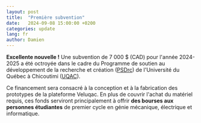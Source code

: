 ```yaml
---
layout: post
title:  "Première subvention"
date:   2024-09-08 15:00:00 +0200
categories: update
lang: fr
author: Damien
---
```

**Excellente nouvelle !** Une subvention de 7 000 $ (CAD) pour l'année 2024-2025 a été octroyée dans le cadre du Programme de soutien au développement de la recherche et création ([PSDrc](https://recherche.uqac.ca/psdrc)) de l'Université du Québec à Chicoutimi ([UQAC](https://www.uqac.ca)). 

Ce financement sera consacré à la conception et à la fabrication des prototypes de la plateforme Veluqac. En plus de couvrir l'achat du matériel requis, ces fonds serviront principalement à offrir **des bourses aux personnes étudiantes** de premier cycle en génie mécanique, électrique et informatique.